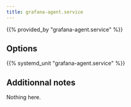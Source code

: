 ```yaml
---
title: grafana-agent.service
---
```


{{% provided_by "grafana-agent.service" %}}

## Options

{{% systemd_unit "grafana-agent.service" %}}

## Additionnal notes

Nothing here.